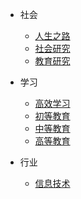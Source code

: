 


- 社会
	- [人生之路](/initwithmarkdown/1人生之路/)
	- [社会研究](/initwithmarkdown/2社会研究/index.md)
	- [教育研究](/initwithmarkdown/3兴趣爱好/index.md)
- 学习	
	- [高效学习](/initwithmarkdown/4高效学习/index.md)
	- [初等教育](/initwithmarkdown/5知识学习/初等教育/index.md)
	- [中等教育](/initwithmarkdown/5知识学习/中等教育/index.md)
	- [高等教育](/initwithmarkdown/5知识学习/高等教育/index.md)
	
- 行业
	- [信息技术](/initwithmarkdown/6IT行业/index.md)